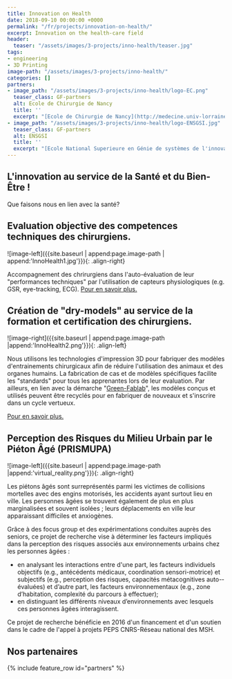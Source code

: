 ```yaml
---
title: Innovation on Health
date: 2018-09-10 00:00:00 +0000
permalink: "/fr/projects/innovation-on-health/"
excerpt: Innovation on the health-care field
header:
  teaser: "/assets/images/3-projects/inno-health/teaser.jpg"
tags:
- engineering
- 3D Printing
image-path: "/assets/images/3-projects/inno-health/"
categories: []
partners:
- image_path: "/assets/images/3-projects/inno-health/logo-EC.png"
  teaser_class: GF-partners
  alt: Ecole de Chirurgie de Nancy
  title: ''
  excerpt: "[Ecole de Chirurgie de Nancy](http://medecine.univ-lorraine.fr/fr/ecole-chirurgie)"
- image_path: "/assets/images/3-projects/inno-health/logo-ENSGSI.jpg"
  teaser_class: GF-partners
  alt: ENSGSI
  title: ''
  excerpt: "[Ecole National Superieure en Génie de systèmes de l'innovation](https://www.ensgsi.univ-lorraine.fr/)"
---
```


## L'innovation au service de la Santé et du Bien-Être !

Que faisons nous en lien avec la santé?

## Evaluation objective des competences techniques des chirurgiens.

![image-left]({{site.baseurl | append:page.image-path | append:'InnoHealth1.jpg'}}){: .align-right}

Accompagnement des chrirurgiens dans l'auto-évaluation de leur "performances techniques" par l'utilisation de capteurs physiologiques (e.g. GSR, eye-tracking, ECG). [Pour en savoir plus.](https://doi.org/10.1016/j.ergon.2017.12.002 "https://doi.org/10.1016/j.ergon.2017.12.002")

## Création de "dry-models" au service de la formation et certification des chirurgiens.

![image-right]({{site.baseurl | append:page.image-path |append:'InnoHealth2.png'}}){: .align-left}

Nous utilisons les technologies d'impression 3D pour fabriquer des modèles d'entrainements chirurgicaux afin de réduire l'utilisation des animaux et des organes humains. La fabrication de cas et de modèles spécifiques facilite les "standards" pour tous les apprenantes lors de leur evaluation. Par ailleurs, en lien avec la démarche "[Green-Fablab](http://lf2l.fr/projects/green-fablab/)", les modèles conçus et utilisés peuvent être recyclés pour en fabriquer de nouveaux et s'inscrire dans un cycle vertueux.

[Pour en savoir plus.](https://ieeexplore.ieee.org/document/8436302 "https://ieeexplore.ieee.org/document/8436302")

## Perception des Risques du Milieu Urbain par le Piéton Âgé (PRISMUPA)

![image-left]({{site.baseurl | append:page.image-path |append:'virtual_reality.png'}}){: .align-right}

Les piétons âgés sont surreprésentés parmi les victimes de collisions mortelles avec des engins motorisés, les accidents ayant surtout lieu en ville. Les personnes âgées se trouvent également de plus en plus marginalisées et souvent isolées ; leurs déplacements en ville leur apparaissant difficiles et anxiogènes.

Grâce à des focus group et des expérimentations conduites auprès des seniors, ce projet de recherche vise à déterminer les facteurs impliqués dans la perception des risques associés aux environnements urbains chez les personnes âgées :
- en analysant les interactions entre d'une part, les facteurs individuels objectifs (e.g., antécédents médicaux, coordination sensori-motrice) et subjectifs (e.g., perception des risques, capacités métacognitives auto-­évaluées) et d’autre part, les facteurs environnementaux (e.g., zone d’habitation, complexité du parcours à effectuer);
- en distinguant les différents niveaux d’environnements avec lesquels ces personnes âgées interagissent.

Ce projet de recherche bénéficie en 2016 d'un financement et d'un soutien dans le cadre de l'appel à projets PEPS CNRS-Réseau national des MSH.

## Nos partenaires

<div id="GF-partners">  
{% include feature_row id="partners" %}

</div>

